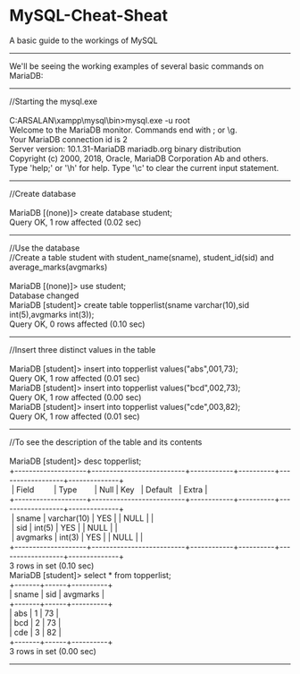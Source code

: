 # MySQL-Cheat-Sheat
A basic guide to the workings of MySQL
<hr>
We'll be seeing the working examples of several basic commands on MariaDB:
<hr>
//Starting the mysql.exe
<br><br>
C:ARSALAN\xampp\mysql\bin>mysql.exe -u root <br>
Welcome to the MariaDB monitor. Commands end with ; or \g.<br>
Your MariaDB connection id is 2<br>
Server version: 10.1.31-MariaDB mariadb.org binary distribution<br>
Copyright (c) 2000, 2018, Oracle, MariaDB Corporation Ab and others.<br>
Type 'help;' or '\h' for help. Type '\c' to clear the current input statement.<br>
<hr>
//Create database
<br><br>
MariaDB [(none)]> create database student;<br>
Query OK, 1 row affected (0.02 sec)<br>
<hr>
//Use the database<br>
//Create a table student with student_name(sname), student_id(sid) and average_marks(avgmarks)
<br><br>
MariaDB [(none)]> use student;<br>
Database changed<br>
MariaDB [student]> create table topperlist(sname varchar(10),sid int(5),avgmarks int(3));<br>
Query OK, 0 rows affected (0.10 sec)<br>
<hr>
//Insert three distinct values in the table
<br><br>
MariaDB [student]> insert into topperlist values("abs",001,73);<br>
Query OK, 1 row affected (0.01 sec)<br>
MariaDB [student]> insert into topperlist values("bcd",002,73);<br>
Query OK, 1 row affected (0.00 sec)<br>
MariaDB [student]> insert into topperlist values("cde",003,82);<br>
Query OK, 1 row affected (0.01 sec)<br>
<hr>
//To see the description of the table and its contents
<br><br>
MariaDB [student]> desc topperlist;<br>
+--------------------+--------------------------+------------+----------+------------------+--------------+<br>
&nbsp;|&nbsp;Field&nbsp;&nbsp;&nbsp;&nbsp;&nbsp;&nbsp;&nbsp;&nbsp;&nbsp;|&nbsp;Type&nbsp;&nbsp;&nbsp;&nbsp;&nbsp;&nbsp;&nbsp;&nbsp;|&nbsp;Null&nbsp;|&nbsp;Key&nbsp;&nbsp;&nbsp;|&nbsp;Default&nbsp;&nbsp;&nbsp;|&nbsp;Extra&nbsp;|<br>
+--------------------+--------------------------+------------+----------+------------------+--------------+<br>
&nbsp;| sname    | varchar(10) | YES  |     | NULL    |       |<br>
&nbsp;| sid      | int(5)      | YES  |     | NULL    |       |<br>
&nbsp;| avgmarks | int(3)      | YES  |     | NULL    |       |<br>
+--------------------+--------------------------+------------+----------+------------------+--------------+<br>
3 rows in set (0.10 sec)<br>
MariaDB [student]> select * from topperlist;<br>
+-------+------+----------+<br>
| sname | sid  | avgmarks |<br>
+-------+------+----------+<br>
| abs   |    1 |       73 |<br>
| bcd   |    2 |       73 |<br>
| cde   |    3 |       82 |<br>
+-------+------+----------+<br>
3 rows in set (0.00 sec)<br>
<hr>
